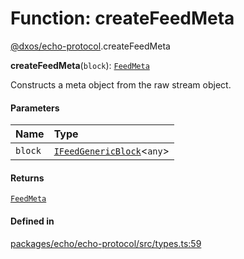 # Function: createFeedMeta

[@dxos/echo-protocol](../modules/dxos_echo_protocol.md).createFeedMeta

**createFeedMeta**(`block`): [`FeedMeta`](../types/dxos_echo_protocol.FeedMeta.md)

Constructs a meta object from the raw stream object.

#### Parameters

| Name | Type |
| :------ | :------ |
| `block` | [`IFeedGenericBlock`](../interfaces/dxos_echo_protocol.IFeedGenericBlock.md)<`any`\> |

#### Returns

[`FeedMeta`](../types/dxos_echo_protocol.FeedMeta.md)

#### Defined in

[packages/echo/echo-protocol/src/types.ts:59](https://github.com/dxos/dxos/blob/main/packages/echo/echo-protocol/src/types.ts#L59)

